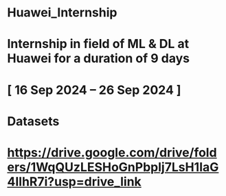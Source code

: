 # Huawei_Internship
# Internship in field of ML &amp; DL at Huawei for a duration of 9 days
# [ 16 Sep 2024 – 26 Sep 2024 ]
# Datasets
# https://drive.google.com/drive/folders/1WqQUzLESHoGnPbplj7LsH1IaG4IlhR7i?usp=drive_link
